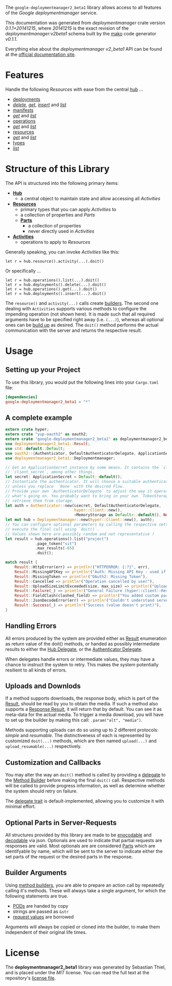 <!---
DO NOT EDIT !
This file was generated automatically from 'src/mako/README.md.mako'
DO NOT EDIT !
-->
The `google-deploymentmanager2_beta1` library allows access to all features of the *Google deploymentmanager* service.

This documentation was generated from *deploymentmanager* crate version *0.1.1+20141215*, where *20141215* is the exact revision of the *deploymentmanager:v2beta1* schema built by the [mako](http://www.makotemplates.org/) code generator *v0.1.1*.

Everything else about the *deploymentmanager* *v2_beta1* API can be found at the
[official documentation site](https://developers.google.com/deployment-manager/).
# Features

Handle the following *Resources* with ease from the central [hub](http://byron.github.io/google-apis-rs/google-deploymentmanager2_beta1/struct.Deploymentmanager.html) ... 

* [deployments](http://byron.github.io/google-apis-rs/google-deploymentmanager2_beta1/struct.Deployment.html)
 * [*delete*](http://byron.github.io/google-apis-rs/google-deploymentmanager2_beta1/struct.DeploymentDeleteCall.html), [*get*](http://byron.github.io/google-apis-rs/google-deploymentmanager2_beta1/struct.DeploymentGetCall.html), [*insert*](http://byron.github.io/google-apis-rs/google-deploymentmanager2_beta1/struct.DeploymentInsertCall.html) and [*list*](http://byron.github.io/google-apis-rs/google-deploymentmanager2_beta1/struct.DeploymentListCall.html)
* [manifests](http://byron.github.io/google-apis-rs/google-deploymentmanager2_beta1/struct.Manifest.html)
 * [*get*](http://byron.github.io/google-apis-rs/google-deploymentmanager2_beta1/struct.ManifestGetCall.html) and [*list*](http://byron.github.io/google-apis-rs/google-deploymentmanager2_beta1/struct.ManifestListCall.html)
* [operations](http://byron.github.io/google-apis-rs/google-deploymentmanager2_beta1/struct.Operation.html)
 * [*get*](http://byron.github.io/google-apis-rs/google-deploymentmanager2_beta1/struct.OperationGetCall.html) and [*list*](http://byron.github.io/google-apis-rs/google-deploymentmanager2_beta1/struct.OperationListCall.html)
* [resources](http://byron.github.io/google-apis-rs/google-deploymentmanager2_beta1/struct.ResourceType.html)
 * [*get*](http://byron.github.io/google-apis-rs/google-deploymentmanager2_beta1/struct.ResourceGetCall.html) and [*list*](http://byron.github.io/google-apis-rs/google-deploymentmanager2_beta1/struct.ResourceListCall.html)
* [types](http://byron.github.io/google-apis-rs/google-deploymentmanager2_beta1/struct.Type.html)
 * [*list*](http://byron.github.io/google-apis-rs/google-deploymentmanager2_beta1/struct.TypeListCall.html)




# Structure of this Library

The API is structured into the following primary items:

* **[Hub](http://byron.github.io/google-apis-rs/google-deploymentmanager2_beta1/struct.Deploymentmanager.html)**
    * a central object to maintain state and allow accessing all *Activities*
* **[Resources](http://byron.github.io/google-apis-rs/google-deploymentmanager2_beta1/trait.Resource.html)**
    * primary types that you can apply *Activities* to
    * a collection of properties and *Parts*
    * **[Parts](http://byron.github.io/google-apis-rs/google-deploymentmanager2_beta1/trait.Part.html)**
        * a collection of properties
        * never directly used in *Activities*
* **[Activities](http://byron.github.io/google-apis-rs/google-deploymentmanager2_beta1/trait.CallBuilder.html)**
    * operations to apply to *Resources*

Generally speaking, you can invoke *Activities* like this:

```Rust,ignore
let r = hub.resource().activity(...).doit()
```

Or specifically ...

```ignore
let r = hub.operations().list(...).doit()
let r = hub.deployments().delete(...).doit()
let r = hub.operations().get(...).doit()
let r = hub.deployments().insert(...).doit()
```

The `resource()` and `activity(...)` calls create [builders][builder-pattern]. The second one dealing with `Activities` 
supports various methods to configure the impending operation (not shown here). It is made such that all required arguments have to be 
specified right away (i.e. `(...)`), whereas all optional ones can be [build up][builder-pattern] as desired.
The `doit()` method performs the actual communication with the server and returns the respective result.

# Usage

## Setting up your Project

To use this library, you would put the following lines into your `Cargo.toml` file:

```toml
[dependencies]
google-deploymentmanager2_beta1 = "*"
```

## A complete example

```Rust
extern crate hyper;
extern crate "yup-oauth2" as oauth2;
extern crate "google-deploymentmanager2_beta1" as deploymentmanager2_beta1;
use deploymentmanager2_beta1::Result;
use std::default::Default;
use oauth2::{Authenticator, DefaultAuthenticatorDelegate, ApplicationSecret, MemoryStorage};
use deploymentmanager2_beta1::Deploymentmanager;

// Get an ApplicationSecret instance by some means. It contains the `client_id` and 
// `client_secret`, among other things.
let secret: ApplicationSecret = Default::default();
// Instantiate the authenticator. It will choose a suitable authentication flow for you, 
// unless you replace  `None` with the desired Flow.
// Provide your own `AuthenticatorDelegate` to adjust the way it operates and get feedback about 
// what's going on. You probably want to bring in your own `TokenStorage` to persist tokens and
// retrieve them from storage.
let auth = Authenticator::new(&secret, DefaultAuthenticatorDelegate,
                              hyper::Client::new(),
                              <MemoryStorage as Default>::default(), None);
let mut hub = Deploymentmanager::new(hyper::Client::new(), auth);
// You can configure optional parameters by calling the respective setters at will, and
// execute the final call using `doit()`.
// Values shown here are possibly random and not representative !
let result = hub.operations().list("project")
             .page_token("sit")
             .max_results(-65)
             .doit();

match result {
    Result::HttpError(err) => println!("HTTPERROR: {:?}", err),
    Result::MissingAPIKey => println!("Auth: Missing API Key - used if there are no scopes"),
    Result::MissingToken => println!("OAuth2: Missing Token"),
    Result::Cancelled => println!("Operation cancelled by user"),
    Result::UploadSizeLimitExceeded(size, max_size) => println!("Upload size too big: {} of {}", size, max_size),
    Result::Failure(_) => println!("General Failure (hyper::client::Response doesn't print)"),
    Result::FieldClash(clashed_field) => println!("You added custom parameter which is part of builder: {:?}", clashed_field),
    Result::JsonDecodeError(err) => println!("Couldn't understand server reply - maybe API needs update: {:?}", err),
    Result::Success(_) => println!("Success (value doesn't print)"),
}

```
## Handling Errors

All errors produced by the system are provided either as [Result](http://byron.github.io/google-apis-rs/google-deploymentmanager2_beta1/enum.Result.html) enumeration as return value of 
the doit() methods, or handed as possibly intermediate results to either the 
[Hub Delegate](http://byron.github.io/google-apis-rs/google-deploymentmanager2_beta1/trait.Delegate.html), or the [Authenticator Delegate](http://byron.github.io/google-apis-rs/google-deploymentmanager2_beta1/../yup-oauth2/trait.AuthenticatorDelegate.html).

When delegates handle errors or intermediate values, they may have a chance to instruct the system to retry. This 
makes the system potentially resilient to all kinds of errors.

## Uploads and Downlods
If a method supports downloads, the response body, which is part of the [Result](http://byron.github.io/google-apis-rs/google-deploymentmanager2_beta1/enum.Result.html), should be
read by you to obtain the media.
If such a method also supports a [Response Result](http://byron.github.io/google-apis-rs/google-deploymentmanager2_beta1/trait.ResponseResult.html), it will return that by default.
You can see it as meta-data for the actual media. To trigger a media download, you will have to set up the builder by making
this call: `.param("alt", "media")`.

Methods supporting uploads can do so using up to 2 different protocols: 
*simple* and *resumable*. The distinctiveness of each is represented by customized 
`doit(...)` methods, which are then named `upload(...)` and `upload_resumable(...)` respectively.

## Customization and Callbacks

You may alter the way an `doit()` method is called by providing a [delegate](http://byron.github.io/google-apis-rs/google-deploymentmanager2_beta1/trait.Delegate.html) to the 
[Method Builder](http://byron.github.io/google-apis-rs/google-deploymentmanager2_beta1/trait.CallBuilder.html) before making the final `doit()` call. 
Respective methods will be called to provide progress information, as well as determine whether the system should 
retry on failure.

The [delegate trait](http://byron.github.io/google-apis-rs/google-deploymentmanager2_beta1/trait.Delegate.html) is default-implemented, allowing you to customize it with minimal effort.

## Optional Parts in Server-Requests

All structures provided by this library are made to be [enocodable](http://byron.github.io/google-apis-rs/google-deploymentmanager2_beta1/trait.RequestValue.html) and 
[decodable](http://byron.github.io/google-apis-rs/google-deploymentmanager2_beta1/trait.ResponseResult.html) via json. Optionals are used to indicate that partial requests are responses are valid.
Most optionals are are considered [Parts](http://byron.github.io/google-apis-rs/google-deploymentmanager2_beta1/trait.Part.html) which are identifyable by name, which will be sent to 
the server to indicate either the set parts of the request or the desired parts in the response.

## Builder Arguments

Using [method builders](http://byron.github.io/google-apis-rs/google-deploymentmanager2_beta1/trait.CallBuilder.html), you are able to prepare an action call by repeatedly calling it's methods.
These will always take a single argument, for which the following statements are true.

* [PODs][wiki-pod] are handed by copy
* strings are passed as `&str`
* [request values](http://byron.github.io/google-apis-rs/google-deploymentmanager2_beta1/trait.RequestValue.html) are borrowed

Arguments will always be copied or cloned into the builder, to make them independent of their original life times.

[wiki-pod]: http://en.wikipedia.org/wiki/Plain_old_data_structure
[builder-pattern]: http://en.wikipedia.org/wiki/Builder_pattern
[google-go-api]: https://github.com/google/google-api-go-client

# License
The **deploymentmanager2_beta1** library was generated by Sebastian Thiel, and is placed 
under the *MIT* license.
You can read the full text at the repository's [license file][repo-license].

[repo-license]: https://github.com/Byron/google-apis-rs/LICENSE.md
